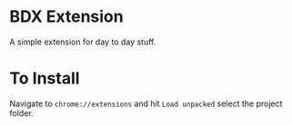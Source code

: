 # BDX Extension

A simple extension for day to day stuff.

# To Install

Navigate to `chrome://extensions` and hit `Load unpacked` select the project folder.
